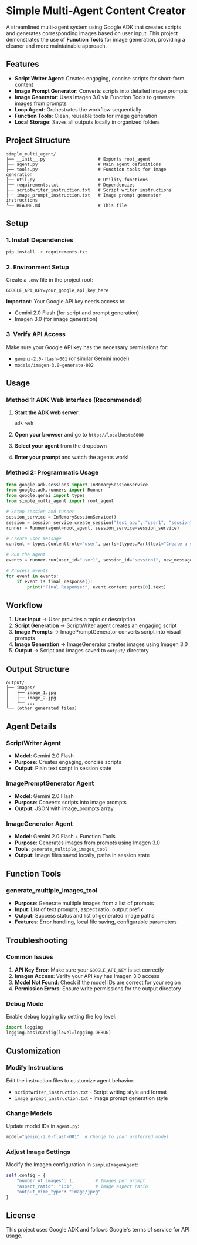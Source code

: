 # Simple Multi-Agent Content Creator

A streamlined multi-agent system using Google ADK that creates scripts and generates corresponding images based on user input. This project demonstrates the use of **Function Tools** for image generation, providing a cleaner and more maintainable approach.

## Features

- **Script Writer Agent**: Creates engaging, concise scripts for short-form content
- **Image Prompt Generator**: Converts scripts into detailed image prompts
- **Image Generator**: Uses Imagen 3.0 via Function Tools to generate images from prompts
- **Loop Agent**: Orchestrates the workflow sequentially
- **Function Tools**: Clean, reusable tools for image generation
- **Local Storage**: Saves all outputs locally in organized folders

## Project Structure

```
simple_multi_agent/
├── __init__.py                    # Exports root_agent
├── agent.py                       # Main agent definitions
├── tools.py                       # Function tools for image generation
├── util.py                        # Utility functions
├── requirements.txt               # Dependencies
├── scriptwriter_instruction.txt   # Script writer instructions
├── image_prompt_instruction.txt   # Image prompt generator instructions
└── README.md                      # This file
```

## Setup

### 1. Install Dependencies

```bash
pip install -r requirements.txt
```

### 2. Environment Setup

Create a `.env` file in the project root:

```env
GOOGLE_API_KEY=your_google_api_key_here
```

**Important**: Your Google API key needs access to:
- Gemini 2.0 Flash (for script and prompt generation)
- Imagen 3.0 (for image generation)

### 3. Verify API Access

Make sure your Google API key has the necessary permissions for:
- `gemini-2.0-flash-001` (or similar Gemini model)
- `models/imagen-3.0-generate-002`

## Usage

### Method 1: ADK Web Interface (Recommended)

1. **Start the ADK web server**:
   ```bash
   adk web
   ```

2. **Open your browser** and go to `http://localhost:8000`

3. **Select your agent** from the dropdown

4. **Enter your prompt** and watch the agents work!

### Method 2: Programmatic Usage

```python
from google.adk.sessions import InMemorySessionService
from google.adk.runners import Runner
from google.genai import types
from simple_multi_agent import root_agent

# Setup session and runner
session_service = InMemorySessionService()
session = session_service.create_session("test_app", "user1", "session1")
runner = Runner(agent=root_agent, session_service=session_service)

# Create user message
content = types.Content(role="user", parts=[types.Part(text="Create a script about artificial intelligence")])

# Run the agent
events = runner.run(user_id="user1", session_id="session1", new_message=content)

# Process events
for event in events:
    if event.is_final_response():
        print("Final Response:", event.content.parts[0].text)
```

## Workflow

1. **User Input** → User provides a topic or description
2. **Script Generation** → ScriptWriter agent creates an engaging script
3. **Image Prompts** → ImagePromptGenerator converts script into visual prompts
4. **Image Generation** → ImageGenerator creates images using Imagen 3.0
5. **Output** → Script and images saved to `output/` directory

## Output Structure

```
output/
├── images/
│   ├── image_1.jpg
│   ├── image_2.jpg
│   └── ...
└── (other generated files)
```

## Agent Details

### ScriptWriter Agent
- **Model**: Gemini 2.0 Flash
- **Purpose**: Creates engaging, concise scripts
- **Output**: Plain text script in session state

### ImagePromptGenerator Agent
- **Model**: Gemini 2.0 Flash
- **Purpose**: Converts scripts into image prompts
- **Output**: JSON with image_prompts array

### ImageGenerator Agent
- **Model**: Gemini 2.0 Flash + Function Tools
- **Purpose**: Generates images from prompts using Imagen 3.0
- **Tools**: `generate_multiple_images_tool`
- **Output**: Image files saved locally, paths in session state

## Function Tools

### generate_multiple_images_tool
- **Purpose**: Generate multiple images from a list of prompts
- **Input**: List of text prompts, aspect ratio, output prefix
- **Output**: Success status and list of generated image paths
- **Features**: Error handling, local file saving, configurable parameters

## Troubleshooting

### Common Issues

1. **API Key Error**: Make sure your `GOOGLE_API_KEY` is set correctly
2. **Imagen Access**: Verify your API key has Imagen 3.0 access
3. **Model Not Found**: Check if the model IDs are correct for your region
4. **Permission Errors**: Ensure write permissions for the output directory

### Debug Mode

Enable debug logging by setting the log level:

```python
import logging
logging.basicConfig(level=logging.DEBUG)
```

## Customization

### Modify Instructions

Edit the instruction files to customize agent behavior:
- `scriptwriter_instruction.txt` - Script writing style and format
- `image_prompt_instruction.txt` - Image prompt generation style

### Change Models

Update model IDs in `agent.py`:
```python
model="gemini-2.0-flash-001"  # Change to your preferred model
```

### Adjust Image Settings

Modify the Imagen configuration in `SimpleImagenAgent`:
```python
self.config = {
    "number_of_images": 1,        # Images per prompt
    "aspect_ratio": "1:1",        # Image aspect ratio
    "output_mime_type": "image/jpeg"
}
```

## License

This project uses Google ADK and follows Google's terms of service for API usage. 